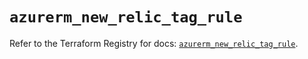 # `azurerm_new_relic_tag_rule`

Refer to the Terraform Registry for docs: [`azurerm_new_relic_tag_rule`](https://registry.terraform.io/providers/hashicorp/azurerm/3.90.0/docs/resources/new_relic_tag_rule).
